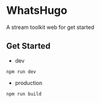 # WhatsHugo 
  A stream toolkit web for get started 
  
## Get Started 
   * dev
   
    npm run dev
   * production 
   
    npm run build 
